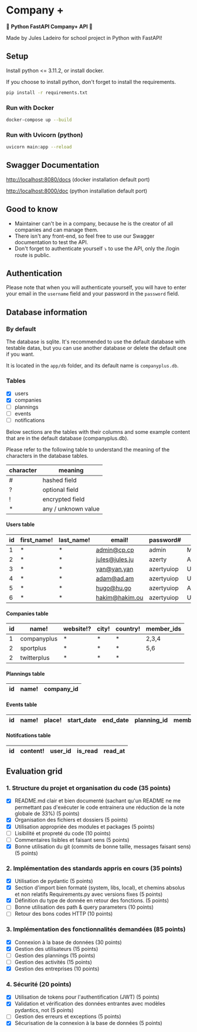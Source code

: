 # Company +

🙌 __Python FastAPI Company+ API__ 🙌

Made by Jules Ladeiro for school project in Python with FastAPI!

## Setup

Install python <= 3.11.2, or install docker.

If you choose to install python, don't forget to install the requirements.

```bash
pip install -r requirements.txt
```

### Run with Docker

```bash
docker-compose up --build
```

### Run with Uvicorn (python)

```bash
uvicorn main:app --reload
```

## Swagger Documentation

<http://localhost:8080/docs>  (docker installation default port)

<http://localhost:8000/doc> (python installation default port)

## Good to know

- Maintainer can't be in a company, because he is the creator of all companies and can manage them.
- There isn't any front-end, so feel free to use our Swagger documentation to test the API.
- Don't forget to authenticate yourself ⤵️ to use the API, only the /login route is public.

## Authentication

Please note that when you will authenticate yourself, you will have to enter your email in the `username` field and your password in the `password` field.

## Database information

### By default

The database is sqlite. It's recommended to use the default database with testable datas, but you can use another database or delete the default one if you want.

It is located in the `app/db` folder, and its default name is `companyplus.db`.

### Tables

- [x] users
- [x] companies
- [ ] plannings
- [ ] events
- [ ] notifications

Below sections are the tables with their columns and some example content that are in the default database (companyplus.db).

Please refer to the following table to understand the meaning of the characters in the database tables.

| character | meaning             |
| --------- | ------------------- |
| #         | hashed field        |
| ?         | optional field      |
| !         | encrypted field     |
| *         | any / unknown value |

#### Users table

| id  | first_name! | last_name! | email!         | password#  | role       |
| --- | ----------- | ---------- | -------------- | ---------- | ---------- |
| 1   | *           | *          | admin@cp.cp    | admin      | MAINTAINER |
| 2   | *           | *          | jules@jules.ju | azerty     | ADMIN      |
| 3   | *           | *          | yan@yan.yan    | azertyuiop | USER       |
| 4   | *           | *          | adam@ad.am     | azertyuiop | USER       |
| 5   | *           | *          | hugo@hu.go     | azertyuiop | ADMIN      |
| 6   | *           | *          | hakim@hakim.ou | azertyuiop | USER       |

#### Companies table

| id  | name!       | website!? | city! | country! | member_ids |
| --- | ----------- | --------- | ----- | -------- | ---------- |
| 1   | companyplus | *         | *     | *        | 2,3,4      |
| 2   | sportplus   | *         | *     | *        | 5,6        |
| 2   | twitterplus | *         | *     | *        |            |

#### Plannings table

| id  | name! | company_id |
| --- | ----- | ---------- |

#### Events table

| id  | name! | place! | start_date | end_date | planning_id | member_nb | owner_id |
| --- | ----- | ------ | ---------- | -------- | ----------- | --------- | -------- |

#### Notifcations table

| id  | content! | user_id | is_read | read_at |
| --- | -------- | ------- | ------- | ------- |

## Evaluation grid

### 1. Structure du projet et organisation du code (35 points)

- [x] README.md clair et bien documenté (sachant qu'un README ne me permettant pas d'exécuter le code entrainera une réduction de la note globale de 33%) (5 points)
- [x] Organisation des fichiers et dossiers (5 points)
- [x] Utilisation appropriée des modules et packages (5 points)
- [ ] Lisibilité et propreté du code (10 points)
- [ ] Commentaires lisibles et faisant sens (5 points)
- [x] Bonne utilisation du git (commits de bonne taille, messages faisant sens) (5 points)

### 2. Implémentation des standards appris en cours (35 points)

- [x] Utilisation de pydantic (5 points)
- [x] Section d'import bien formaté (system, libs, local), et chemins absolus et non relatifs Requirements.py avec versions fixes (5 points)
- [x] Définition du type de donnée en retour des fonctions. (5 points)
- [ ] Bonne utilisation des path & query parameters (10 points)
- [ ] Retour des bons codes HTTP (10 points)

### 3. Implémentation des fonctionnalités demandées (85 points)

- [x] Connexion à la base de données (30 points)
- [x] Gestion des utilisateurs (15 points)
- [ ] Gestion des plannings (15 points)
- [ ] Gestion des activités (15 points)
- [x] Gestion des entreprises (10 points)

### 4. Sécurité (20 points)

- [x] Utilisation de tokens pour l'authentification (JWT) (5 points)
- [x] Validation et vérification des données entrantes avec modèles pydantics, not (5 points)
- [ ] Gestion des erreurs et exceptions (5 points)
- [x] Sécurisation de la connexion à la base de données (5 points)
